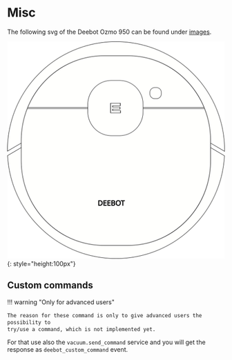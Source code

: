 # Misc

The following svg of the Deebot Ozmo 950 can be found under [images](../../assets/images/deebot950.svg).

![SVG Deebot Ozmo 950](../../assets/images/deebot950.svg){: style="height:100px"}

## Custom commands

!!! warning "Only for advanced users"

    The reason for these command is only to give advanced users the possibility to
    try/use a command, which is not implemented yet.

For that use also the `vacuum.send_command` service and you will get the response as `deebot_custom_command` event.
